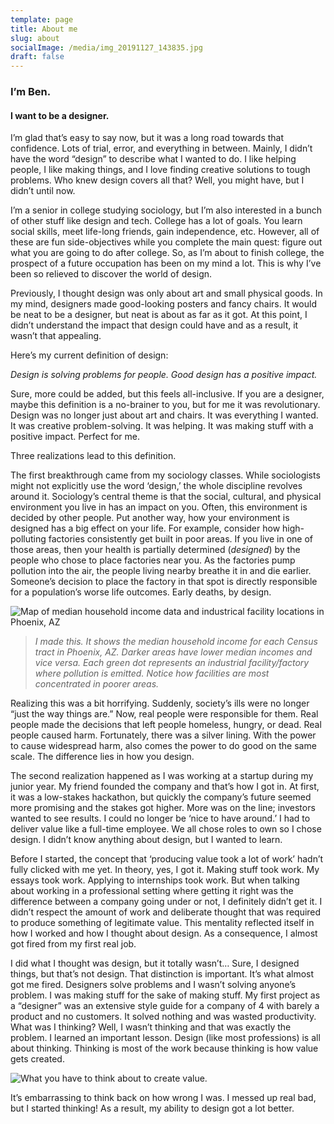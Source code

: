 ```yaml
---
template: page
title: About me
slug: about
socialImage: /media/img_20191127_143835.jpg
draft: false
---
```

### I’m Ben.

#### I want to be a designer. 

I’m glad that’s easy to say now, but it was a long road towards that confidence. Lots of trial, error, and everything in between. Mainly, I didn’t have the word “design” to describe what I wanted to do. I like helping people, I like making things, and I love finding creative solutions to tough problems. Who knew design covers all that? Well, you might have, but I didn’t until now.

I’m a senior in college studying sociology, but I’m also interested in a bunch of other stuff like design and tech. College has a lot of goals. You learn social skills, meet life-long friends, gain independence, etc. However, all of these are fun side-objectives while you complete the main quest: figure out what you are going to do after college. So, as I’m about to finish college, the prospect of a future occupation has been on my mind a lot. This is why I’ve been so relieved to discover the world of design.

Previously, I thought design was only about art and small physical goods. In my mind, designers made good-looking posters and fancy chairs. It would be neat to be a designer, but neat is about as far as it got. At this point, I didn’t understand the impact that design could have and as a result, it wasn’t that appealing.

Here’s my current definition of design:

*Design is solving problems for people. Good design has a positive impact.* 

Sure, more could be added, but this feels all-inclusive. If you are a designer, maybe this definition is a no-brainer to you, but for me it was revolutionary. Design was no longer just about art and chairs. It was everything I wanted. It was creative problem-solving. It was helping. It was making stuff with a positive impact. Perfect for me.

Three realizations lead to this definition.

The first breakthrough came from my sociology classes. While sociologists might not explicitly use the word ‘design,’ the whole discipline revolves around it. Sociology’s central theme is that the social, cultural, and physical environment you live in has an impact on you. Often, this environment is decided by other people. Put another way, how your environment is designed has a big effect on your life. For example, consider how high-polluting factories consistently get built in poor areas. If you live in one of those areas, then your health is partially determined (*designed*) by the people who chose to place factories near you. As the factories pump pollution into the air, the people living nearby breathe it in and die earlier. Someone’s decision to place the factory in that spot is directly responsible for a population’s worse life outcomes. Early deaths, by design.

![Map of median household income data and industrical facility locations in Phoenix, AZ](/media/azfactoriesmhi.png "Map of median household income data and industrical facility locations in Phoenix, AZ")

> *I made this. It shows the median household income for each Census tract in Phoenix, AZ. Darker areas have lower median incomes and vice versa. Each green dot represents an industrial facility/factory where pollution is emitted. Notice how facilities are most concentrated in poorer areas.*

Realizing this was a bit horrifying. Suddenly, society’s ills were no longer “just the way things are.” Now, real people were responsible for them. Real people made the decisions that left people homeless, hungry, or dead. Real people caused harm. Fortunately, there was a silver lining. With the power to cause widespread harm, also comes the power to do good on the same scale. The difference lies in how you design.

The second realization happened as I was working at a startup during my junior year. My friend founded the company and that’s how I got in. At first, it was a low-stakes hackathon, but quickly the company’s future seemed more promising and the stakes got higher. More was on the line; investors wanted to see results. I could no longer be ‘nice to have around.’ I had to deliver value like a full-time employee. We all chose roles to own so I chose design. I didn’t know anything about design, but I wanted to learn. 

Before I started, the concept that ‘producing value took a lot of work’ hadn’t fully clicked with me yet. In theory, yes, I got it. Making stuff took work. My essays took work. Applying to internships took work. But when talking about working in a professional setting where getting it right was the difference between a company going under or not, I definitely didn’t get it. I didn’t respect the amount of work and deliberate thought that was required to produce something of legitimate value. This mentality reflected itself in how I worked and how I thought about design. As a consequence, I almost got fired from my first real job. 

I did what I thought was design, but it totally wasn’t… Sure, I designed things, but that’s not design. That distinction is important. It’s what almost got me fired. Designers solve problems and I wasn’t solving anyone’s problem. I was making stuff for the sake of making stuff. My first project as a “designer” was an extensive style guide for a company of 4 with barely a product and no customers. It solved nothing and was wasted productivity. What was I thinking? Well, I wasn’t thinking and that was exactly the problem. I learned an important lesson. Design (like most professions) is all about thinking. Thinking is most of the work because thinking is how value gets created.

![What you have to think about to create value.](/media/think-about.png "Think about...    to create value.")

It’s embarrassing to think back on how wrong I was. I messed up real bad, but I started thinking! As a result, my ability to design got a lot better.